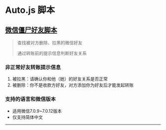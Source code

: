 # Auto.js 脚本

## [微信僵尸好友脚本](./we_chat_zombie_friends/)
> 查找被对方删除、拉黑的微信好友
>
> 通过转账前的提示信息判断好友关系

### 非正常好友转账提示信息
1. 被拉黑：请确认你和他（她）的好友关系是否正常
2. 被删除：你不是收款方好友，对方添加你为好友后才能发起转账

### 支持的语言和微信版本
* 适用微信7.0.9~7.0.12版本
* 仅支持简体中文
---------------------------------------------------------